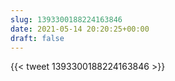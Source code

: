 ```yaml
---
slug: 1393300188224163846
date: 2021-05-14 20:20:25+00:00
draft: false
---
```


{{< tweet 1393300188224163846 >}}
